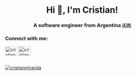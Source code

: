 <!-- Generated using https://rahuldkjain.github.io/gh-profile-readme-generator -->

<h1 align="center">Hi 👋, I'm Cristian!</h1>
<h3 align="center">A software engineer from Argentina 🇦🇷</h3>

<h3 align="left">Connect with me:</h3>
<p align="left">
<a href="https://dev.to/cristianmiranda" target="blank"><img align="center" src="https://raw.githubusercontent.com/rahuldkjain/github-profile-readme-generator/master/src/images/icons/Social/devto.svg" alt="cristianmiranda" height="30" width="40" /></a>
<a href="https://linkedin.com/in/cristian-miranda-4a80b522" target="blank"><img align="center" src="https://raw.githubusercontent.com/rahuldkjain/github-profile-readme-generator/master/src/images/icons/Social/linked-in-alt.svg" alt="cristian-miranda-4a80b522" height="30" width="40" /></a>
</p>

<br/>

<a href="https://github.com/anuraghazra/github-readme-stats">
<img align="center" src="https://github-readme-stats.vercel.app/api?username=cristianmiranda&show_icons=true&locale=en&count_private=true&show_icons=true&theme=dracula" alt="cristianmiranda" />
</a>
